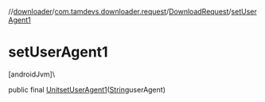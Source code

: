 //[downloader](../../../index.md)/[com.tamdevs.downloader.request](../index.md)/[DownloadRequest](index.md)/[setUserAgent1](set-user-agent1.md)

# setUserAgent1

[androidJvm]\

public final [Unit](https://kotlinlang.org/api/latest/jvm/stdlib/kotlin/-unit/index.html)[setUserAgent1](set-user-agent1.md)([String](https://developer.android.com/reference/kotlin/java/lang/String.html)userAgent)

